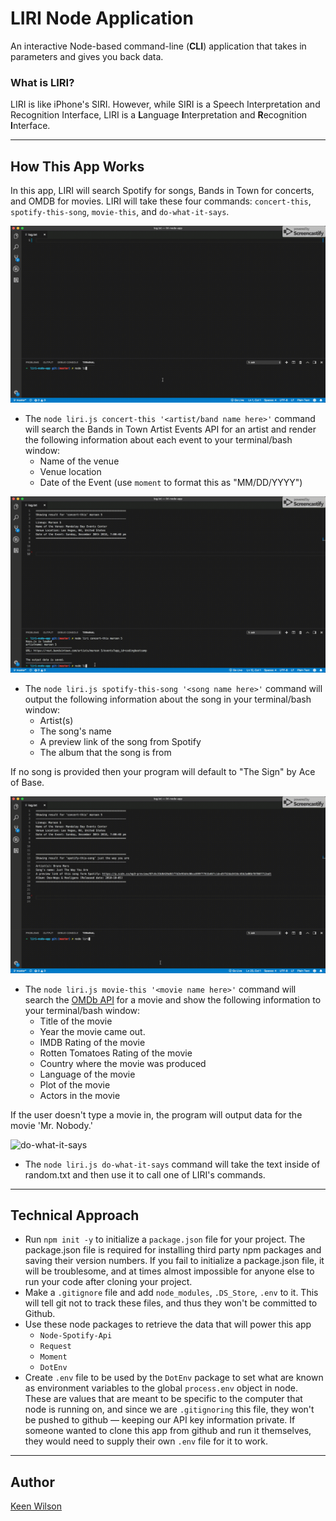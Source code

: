 # LIRI Node Application

An interactive Node-based command-line (**CLI**) application that takes in parameters and gives you back data. 

### What is LIRI?
LIRI is like iPhone's SIRI. However, while SIRI is a Speech Interpretation and Recognition Interface, LIRI is a **L**anguage **I**nterpretation and **R**ecognition **I**nterface. 

---
## How This App Works

In this app, LIRI will search Spotify for songs, Bands in Town for concerts, and OMDB for movies. LIRI will take these four commands: `concert-this`, `spotify-this-song`, `movie-this`, and `do-what-it-says`. 

![concert-this](./screenshots/liri-concert-this.gif)
* The `node liri.js concert-this '<artist/band name here>'` command will search the Bands in Town Artist Events API for an artist and render the following information about each event to your terminal/bash window:
    * Name of the venue
    * Venue location
    * Date of the Event (use `moment` to format this as "MM/DD/YYYY")

![spotify-this-song](./screenshots/liri-spotify-this-song.gif)
* The `node liri.js spotify-this-song '<song name here>'` command will output the following information about the song in your terminal/bash window:
    * Artist(s)
    * The song's name
    * A preview link of the song from Spotify
    * The album that the song is from
    
If no song is provided then your program will default to "The Sign" by Ace of Base.
  
![do-what-it-says](./screenshots/liri-movie-this.gif)
* The `node liri.js movie-this '<movie name here>'` command will search the [OMDb API](http://www.omdbapi.com/) for a movie and show the following information to your terminal/bash window:
     * Title of the movie
    * Year the movie came out.
    * IMDB Rating of the movie
    * Rotten Tomatoes Rating of the movie
    * Country where the movie was produced
    * Language of the movie
    * Plot of the movie
    * Actors in the movie
    
If the user doesn't type a movie in, the program will output data for the movie 'Mr. Nobody.'

![do-what-it-says](./screenshots/liri-do-what-it-says.gif)
* The `node liri.js do-what-it-says` command will take the text inside of random.txt and then use it to call one of LIRI's commands. 

---
## Technical Approach
* Run `npm init -y`  to initialize a `package.json` file for your project. The package.json file is required for installing third party npm packages and saving their version numbers. If you fail to initialize a package.json file, it will be troublesome, and at times almost impossible for anyone else to run your code after cloning your project.
* Make a `.gitignore` file and add `node_modules`, `.DS_Store`, `.env` to it. This will tell git not to track these files, and thus they won't be committed to Github.
* Use these node packages to retrieve the data that will power this app
    * `Node-Spotify-Api`
    * `Request`
    * `Moment`
    * `DotEnv`
* Create `.env` file to be used by the `DotEnv` package to set what are known as environment variables to the global `process.env` object in node. These are values that are meant to be specific to the computer that node is running on, and since we are `.gitignoring` this file, they won't be pushed to github — keeping our API key information private. If someone wanted to clone this app from github and run it themselves, they would need to supply their own `.env` file for it to work.
    
---
## Author

[Keen Wilson](https://keenwilson.github.io/ "Keen Wilson's Portfolio")
